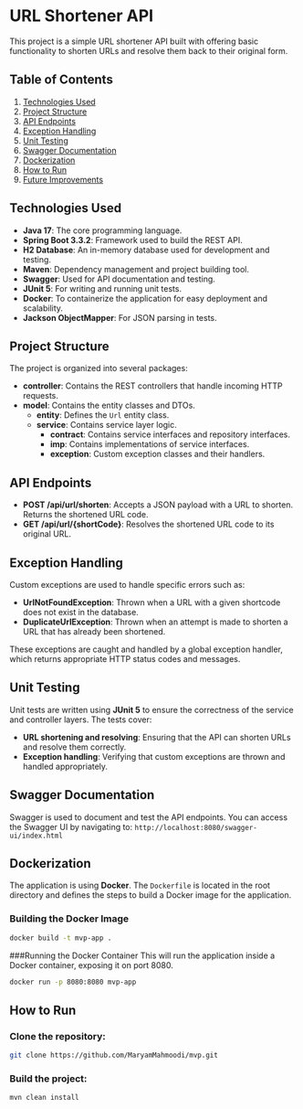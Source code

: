 # URL Shortener API

This project is a simple URL shortener API built with offering basic functionality to shorten URLs and resolve them back to their original form.

## Table of Contents

1. [Technologies Used](#technologies-used)
2. [Project Structure](#project-structure)
3. [API Endpoints](#api-endpoints)
4. [Exception Handling](#exception-handling)
5. [Unit Testing](#unit-testing)
6. [Swagger Documentation](#swagger-documentation)
7. [Dockerization](#dockerization)
8. [How to Run](#how-to-run)
9. [Future Improvements](#future-improvements)

## Technologies Used

- **Java 17**: The core programming language.
- **Spring Boot 3.3.2**: Framework used to build the REST API.
- **H2 Database**: An in-memory database used for development and testing.
- **Maven**: Dependency management and project building tool.
- **Swagger**: Used for API documentation and testing.
- **JUnit 5**: For writing and running unit tests.
- **Docker**: To containerize the application for easy deployment and scalability.
- **Jackson ObjectMapper**: For JSON parsing in tests.

## Project Structure

The project is organized into several packages:

- **controller**: Contains the REST controllers that handle incoming HTTP requests.
- **model**: Contains the entity classes and DTOs.
   - **entity**: Defines the `Url` entity class.
   - **service**: Contains service layer logic.
      - **contract**: Contains service interfaces and repository interfaces.
      - **imp**: Contains implementations of service interfaces.
      - **exception**: Custom exception classes and their handlers.

## API Endpoints

- **POST /api/url/shorten**: Accepts a JSON payload with a URL to shorten. Returns the shortened URL code.
- **GET /api/url/{shortCode}**: Resolves the shortened URL code to its original URL.

## Exception Handling

Custom exceptions are used to handle specific errors such as:

- **UrlNotFoundException**: Thrown when a URL with a given shortcode does not exist in the database.
- **DuplicateUrlException**: Thrown when an attempt is made to shorten a URL that has already been shortened.

These exceptions are caught and handled by a global exception handler, which returns appropriate HTTP status codes and messages.

## Unit Testing

Unit tests are written using **JUnit 5** to ensure the correctness of the service and controller layers. The tests cover:

- **URL shortening and resolving**: Ensuring that the API can shorten URLs and resolve them correctly.
- **Exception handling**: Verifying that custom exceptions are thrown and handled appropriately.

## Swagger Documentation

Swagger is used to document and test the API endpoints. You can access the Swagger UI by navigating to:
```http://localhost:8080/swagger-ui/index.html```


## Dockerization
The application is using **Docker**. The `Dockerfile` is located in the root directory and defines the steps to build a Docker image for the application.

### Building the Docker Image

```bash
docker build -t mvp-app .
```
###Running the Docker Container
This will run the application inside a Docker container, exposing it on port 8080.
```bash
docker run -p 8080:8080 mvp-app
```

## How to Run

### Clone the repository:
```bash
git clone https://github.com/MaryamMahmoodi/mvp.git
```
### Build the project: 
```bash
mvn clean install
```

